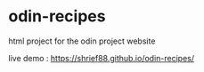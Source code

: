 # odin-recipes
html project for the odin project website 

live demo : https://shrief88.github.io/odin-recipes/ 
